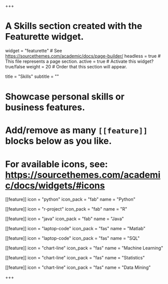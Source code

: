 +++
# A Skills section created with the Featurette widget.
widget = "featurette"  # See https://sourcethemes.com/academic/docs/page-builder/
headless = true  # This file represents a page section.
active = true  # Activate this widget? true/false
weight = 20  # Order that this section will appear.

title = "Skills"
subtitle = ""

# Showcase personal skills or business features.
# 
# Add/remove as many `[[feature]]` blocks below as you like.
# 
# For available icons, see: https://sourcethemes.com/academic/docs/widgets/#icons

 [[feature]]
  icon = "python"
  icon_pack = "fab"
  name = "Python"
  
[[feature]]
  icon = "r-project"
  icon_pack = "fab"
  name = "R"
 
[[feature]]
  icon = "java"
  icon_pack = "fab"
  name = "Java"
  
[[feature]]
  icon = "laptop-code"
  icon_pack = "fas"
  name = "Matlab"
  
 [[feature]]
  icon = "laptop-code"
  icon_pack = "fas"
  name = "SQL"
  
[[feature]]
  icon = "chart-line"
  icon_pack = "fas"
  name = "Machine Learning" 

[[feature]]
  icon = "chart-line"
  icon_pack = "fas"
  name = "Statistics" 

[[feature]]
  icon = "chart-line"
  icon_pack = "fas"
  name = "Data Mining" 

  
+++
